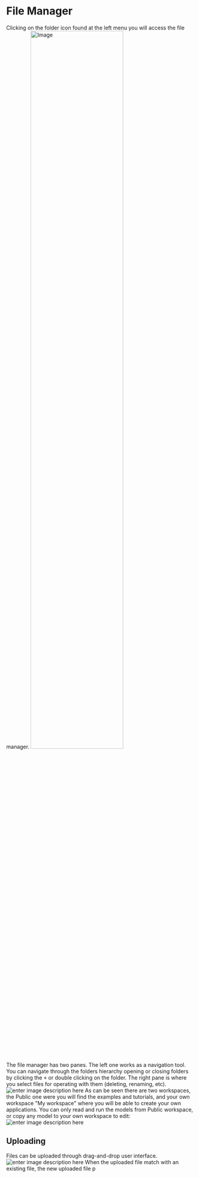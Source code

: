 # File Manager
Clicking on the folder icon found at the left menu you will access the file manager.
<img alt="Image" title="icon coco" src="http://img.pyplan.org/FileManger-Open_small.png" width="70%"/>

The file manager has two panes. The left one works as a navigation tool. You can navigate through the folders hierarchy opening or closing folders by clicking the <kbd>+</kbd> or double clicking on the folder.
The right pane is where you select files for operating with them (deleting, renaming, etc).
![enter image description here](http://img.pyplan.org/FileManager-home.png)
As can be seen there are two workspaces, the Public one were you will find the examples and tutorials, and your own workspace "My workspace" where you will be able to create your own applications.
You can only read and run the models from Public workspace, or copy any model to your own workspace to edit:
![enter image description here](http://img.pyplan.org/FileManager-CopyIn.png)

## Uploading
Files can be uploaded through drag-and-drop user interface.
![enter image description here](http://img.pyplan.org/FileManager-upload.gif)
When the uploaded file match with an existing file, the new uploaded file p

<!--stackedit_data:
eyJoaXN0b3J5IjpbLTE3OTEzMDg1OCwxNzQ5ODQ3MjUzLC0xNT
IwNjcyOTAxLDc2ODE2MzQ2NiwtNjA3NTI0OTY0LDU2NjU3OTY2
NiwtMjExNTA4NjUwMiwxNDUzMDE0MjgyLC02MjA4NjIzMzcsLT
E1ODU1NjAwMDYsMTQwNTE5MzE0OCwxNDQyNDA5ODYxLDgyMjQz
NTU0NCwyMDcyMjk0MjkxLC0yODc5OTIyMjQsMTc0MzE4MTcwNy
wtMTIyMTg1OTgwMyw0NjA5OTk4MjgsLTI5MzAyNTMxNiwxNzQ1
MjMyNTU4XX0=
-->